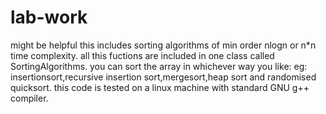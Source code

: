 # lab-work
might be helpful
this includes sorting algorithms of min order nlogn or n*n time complexity.
all this fuctions are included in one class called SortingAlgorithms.
you can sort the array in whichever way you like:
eg:
  insertionsort,recursive insertion sort,mergesort,heap sort and randomised quicksort. 
this code is tested on a linux machine with standard GNU g++ compiler.
